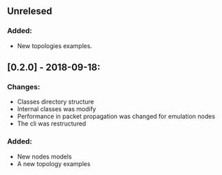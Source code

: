 ## Unrelesed
### Added:
* New topologies examples.


## [0.2.0] -  2018-09-18:
### Changes:

* Classes directory structure
* Internal classes was modify 
* Performance in packet propagation was changed for emulation nodes
* The cli was restructured

### Added:

* New nodes models 
* A new topology examples